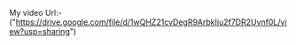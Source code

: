 My video Url:-("https://drive.google.com/file/d/1wQHZ21cvDegR9ArbkIiu2f7DR2Uvnf0L/view?usp=sharing")


